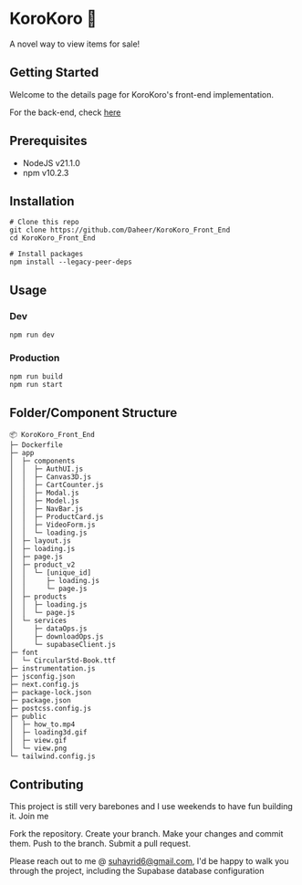 # KoroKoro 👀
A novel way to view items for sale!

## Getting Started  
Welcome to the details page for KoroKoro's front-end implementation.

For the back-end, check [here](https://github.com/Daheer/KoroKoro)

## Prerequisites
- NodeJS v21.1.0
- npm v10.2.3

## Installation

```
# Clone this repo
git clone https://github.com/Daheer/KoroKoro_Front_End
cd KoroKoro_Front_End

# Install packages 
npm install --legacy-peer-deps
```

## Usage

### Dev
`npm run dev`

### Production
```
npm run build
npm run start
```

## Folder/Component Structure

```
📦 KoroKoro_Front_End
├─ Dockerfile
├─ app
│  ├─ components
│  │  ├─ AuthUI.js
│  │  ├─ Canvas3D.js
│  │  ├─ CartCounter.js
│  │  ├─ Modal.js
│  │  ├─ Model.js
│  │  ├─ NavBar.js
│  │  ├─ ProductCard.js
│  │  ├─ VideoForm.js
│  │  └─ loading.js
│  ├─ layout.js
│  ├─ loading.js
│  ├─ page.js
│  ├─ product_v2
│  │  └─ [unique_id]
│  │     ├─ loading.js
│  │     └─ page.js
│  ├─ products
│  │  ├─ loading.js
│  │  └─ page.js
│  └─ services
│     ├─ dataOps.js
│     ├─ downloadOps.js
│     └─ supabaseClient.js
├─ font
│  └─ CircularStd-Book.ttf
├─ instrumentation.js
├─ jsconfig.json
├─ next.config.js
├─ package-lock.json
├─ package.json
├─ postcss.config.js
├─ public
│  ├─ how_to.mp4
│  ├─ loading3d.gif
│  ├─ view.gif
│  └─ view.png
└─ tailwind.config.js
```

## Contributing
This project is still very barebones and I use weekends to have fun building it. Join me

Fork the repository.
Create your branch.
Make your changes and commit them.
Push to the branch.
Submit a pull request.

Please reach out to me @ suhayrid6@gmail.com, I'd be happy to walk you through the project, including the Supabase database configuration
